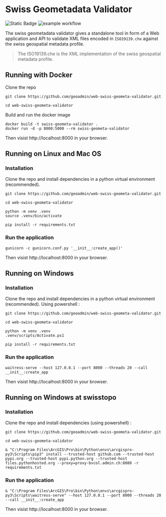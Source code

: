 # Swiss Geometadata Validator
![Static Badge](https://img.shields.io/badge/Python-3.9%2B-%2334eb77)
![example workflow](https://github.com/geoadmin/web-swiss-geometa-validator/actions/workflows/integration-test.yml/badge.svg)

The swiss geometadata validator gives a standalone tool in form of a Web application and API to validate XML files encoded in `ISO19139.che` against the swiss geospatial metadata profile.

> The ISO19139.che is the XML implementation of the swiss geospatial metadata profile.

## Running with Docker
Clone the repo
```
git clone https://github.com/geoadmin/web-swiss-geometa-validator.git

cd web-swiss-geometa-validator
```
Build and run the docker image
```
docker build -t swiss-geometa-validator .
docker run -d -p 8000:5000 --rm swiss-geometa-validator
```
Then visist http://localhost:8000 in your browser.

## Running on Linux and Mac OS
### Installation
Clone the repo and install dependencies in a python virtual environment (recommended).
```
git clone https://github.com/geoadmin/web-swiss-geometa-validator.git

cd web-swiss-geometa-validator

python -m venv .venv
source .venv/bin/activate

pip install -r requirements.txt
```
### Run the application
```
gunicorn -c gunicorn.conf.py '__init__:create_app()'
```
Then visist http://localhost:8000 in your browser.

## Running on Windows
### Installation
Clone the repo and install dependencies in a python virtual environment (recommended). Using powershell :
```
git clone https://github.com/geoadmin/web-swiss-geometa-validator.git

cd web-swiss-geometa-validator

python -m venv .venv
.venv/scripts/Activate.ps1

pip install -r requirements.txt
```

### Run the application
```
waitress-serve --host 127.0.0.1 --port 8000 --threads 20 --call __init__:create_app
```
Then visist http://localhost:8000 in your browser.

## Running on Windows at swisstopo
### Installation
Clone the repo and install dependencies (using powershell) :
```
git clone https://github.com/geoadmin/web-swiss-geometa-validator.git

cd web-swiss-geometa-validator

& "C:\Program Files\ArcGIS\Pro\bin\Python\envs\arcgispro-py3\Scripts\pip3" install --trusted-host github.com --trusted-host pypi.org --trusted-host pypi.python.org --trusted-host files.pythonhosted.org --proxy=proxy-bvcol.admin.ch:8080 -r requirements.txt
``` 

### Run the application
```
& "C:\Program Files\ArcGIS\Pro\bin\Python\envs\arcgispro-py3\Scripts\waitress-serve" --host 127.0.0.1 --port 8000 --threads 20 --call __init__:create_app
```
Then visist http://localhost:8000 in your browser.
